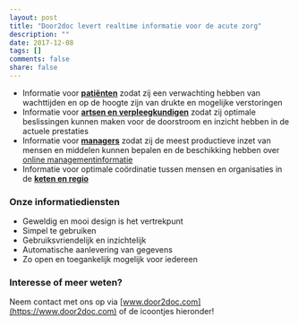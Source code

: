 ```yaml
---
layout: post
title: "Door2doc levert realtime informatie voor de acute zorg"
description: ""
date: 2017-12-08
tags: []
comments: false
share: false
---
```

* Informatie voor **[patiënten](https://www.youtube.com/watch?v=US4czGe6rx0&t=2s)** zodat zij een verwachting hebben van wachttijden en op de hoogte zijn van drukte en mogelijke verstoringen
* Informatie voor **[artsen en verpleegkundigen](http://docs.door2doc.com/2017-12-07/prijsindicatie/)** zodat zij optimale beslissingen kunnen maken voor de doorstroom en inzicht hebben in de actuele prestaties
* Informatie voor **[managers](http://docs.door2doc.com/2017-12-07/prijsindicatie/)** zodat zij de meest productieve inzet van mensen en middelen kunnen bepalen en de beschikking hebben over [online managementinformatie](http://docs.door2doc.com/2017-12-04/Door2doc-Reporting/)
* Informatie voor optimale coördinatie tussen mensen en organisaties in de **[keten en regio](http://docs.door2doc.com/2017-12-05/Door2doc-Connect/)**

### Onze informatiediensten
* Geweldig en mooi design is het vertrekpunt
* Simpel te gebruiken
* Gebruiksvriendelijk en inzichtelijk
* Automatische aanlevering van gegevens
* Zo open en toegankelijk mogelijk voor iedereen

### Interesse of meer weten?
Neem contact met ons op via [www.door2doc.com](https://www.door2doc.com) of de icoontjes hieronder!
